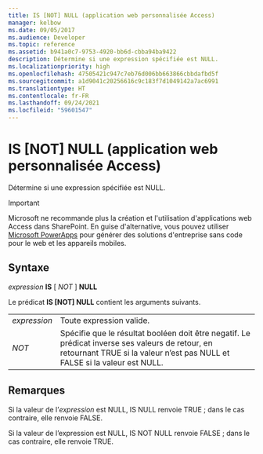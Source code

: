 ```yaml
---
title: IS [NOT] NULL (application web personnalisée Access)
manager: kelbow
ms.date: 09/05/2017
ms.audience: Developer
ms.topic: reference
ms.assetid: b941a0c7-9753-4920-bb6d-cbba94ba9422
description: Détermine si une expression spécifiée est NULL.
ms.localizationpriority: high
ms.openlocfilehash: 47505421c947c7eb76d006bb663866cbbdafbd5f
ms.sourcegitcommit: a1d9041c20256616c9c183f7d1049142a7ac6991
ms.translationtype: HT
ms.contentlocale: fr-FR
ms.lasthandoff: 09/24/2021
ms.locfileid: "59601547"
---
```

# <a name="is-not-null-access-custom-web-app"></a>IS [NOT] NULL (application web personnalisée Access)

Détermine si une expression spécifiée est NULL.
  
> [!IMPORTANT]
> Microsoft ne recommande plus la création et l'utilisation d'applications web Access dans SharePoint. En guise d'alternative, vous pouvez utiliser [Microsoft PowerApps](https://powerapps.microsoft.com/en-us/) pour générer des solutions d'entreprise sans code pour le web et les appareils mobiles. 
  
## <a name="syntax"></a>Syntaxe

 *expression* **IS** [  *NOT*  ] **NULL**
  
Le prédicat **IS [NOT] NULL** contient les arguments suivants. 
  
|||
|:-----|:-----|
| *expression*  <br/> |Toute expression valide.  <br/> |
| *NOT*  <br/> |Spécifie que le résultat booléen doit être negatif. Le prédicat inverse ses valeurs de retour, en retournant TRUE si la valeur n’est pas NULL et FALSE si la valeur est NULL.  <br/> |
   
## <a name="remarks"></a>Remarques

Si la valeur de l’*expression* est NULL, IS NULL renvoie TRUE ; dans le cas contraire, elle renvoie FALSE. 
  
Si la valeur de l’expression est NULL, IS NOT NULL renvoie FALSE ; dans le cas contraire, elle renvoie TRUE.
  

